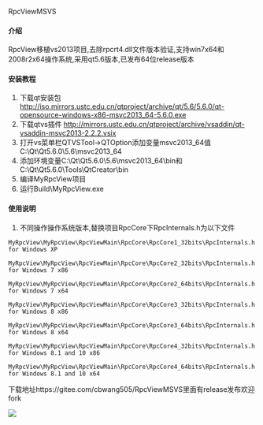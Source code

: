RpcViewMSVS

#### 介绍
RpcView移植vs2013项目,去除rpcrt4.dll文件版本验证,支持win7x64和2008r2x64操作系统,采用qt5.6版本,已发布64位release版本

#### 安装教程

1. 下载qt安装包 http://iso.mirrors.ustc.edu.cn/qtproject/archive/qt/5.6/5.6.0/qt-opensource-windows-x86-msvc2013_64-5.6.0.exe
2. 下载qtvs插件 http://mirrors.ustc.edu.cn/qtproject/archive/vsaddin/qt-vsaddin-msvc2013-2.2.2.vsix
2. 打开vs菜单栏QTVSTool->QTOption添加变量msvc2013_64值C:\Qt\Qt5.6.0\5.6\msvc2013_64
2. 添加环境变量C:\Qt\Qt5.6.0\5.6\msvc2013_64\bin和C:\Qt\Qt5.6.0\Tools\QtCreator\bin
3. 编译MyRpcView项目
4. 运行Build\MyRpcView.exe

#### 使用说明

1. 不同操作操作系统版本,替换项目RpcCore下RpcInternals.h为以下文件
```
MyRpcView\MyRpcView\RpcViewMain\RpcCore\RpcCore1_32bits\RpcInternals.h for Windows XP

MyRpcView\MyRpcView\RpcViewMain\RpcCore\RpcCore2_32bits\RpcInternals.h for Windows 7 x86

MyRpcView\MyRpcView\RpcViewMain\RpcCore\RpcCore2_64bits\RpcInternals.h for Windows 7 x64

MyRpcView\MyRpcView\RpcViewMain\RpcCore\RpcCore3_32bits\RpcInternals.h for Windows 8 x86

MyRpcView\MyRpcView\RpcViewMain\RpcCore\RpcCore3_64bits\RpcInternals.h for Windows 8 x64

MyRpcView\MyRpcView\RpcViewMain\RpcCore\RpcCore4_32bits\RpcInternals.h for Windows 8.1 and 10 x86

MyRpcView\MyRpcView\RpcViewMain\RpcCore\RpcCore4_64bits\RpcInternals.h for Windows 8.1 and 10 x64
```
下载地址https://gitee.com/cbwang505/RpcViewMSVS里面有release发布欢迎fork


![](https://i.imgur.com/9qVs6hd.png)
